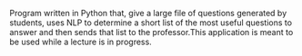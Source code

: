 Program written in Python that, give a large file of questions generated by students, uses NLP to determine a short list of the most useful questions to answer and then sends that list to the professor.This application is meant to be used while a lecture is in progress.

